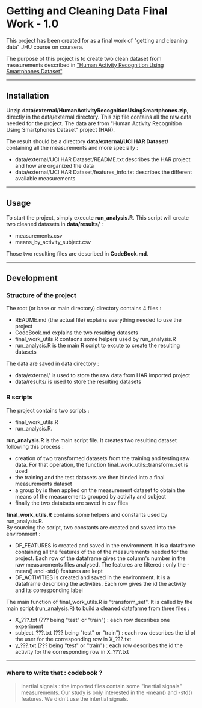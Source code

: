 Getting and Cleaning Data Final Work - 1.0
==========================================

This project has been created for as a final work of "getting and cleaning data" 
JHU course on coursera.

The purpose of this project is to create two clean dataset from measurements described
in ["Human Activity Recognition Using 
Smartphones Dataset"](http://archive.ics.uci.edu/ml/datasets/Human+Activity+Recognition+Using+Smartphones).
________________________________________________________________________________
## Installation

Unzip **data/external/HumanActivityRecognitionUsingSmartphones.zip**, directly in the 
data/external directory. This zip file contains all the raw data needed for the 
project. The data are from "Human Activity Recognition Using 
Smartphones Dataset" project (HAR).  

The result should be a directory **data/external/UCI HAR Dataset/** containing all
the measurements and more specially :
* data/external/UCI HAR Dataset/README.txt describes the HAR project and how are 
organized the data
* data/external/UCI HAR Dataset/features_info.txt describes the different available 
measurements

________________________________________________________________________________
## Usage

To start the project, simply execute **run_analysis.R**. This script will create two 
cleaned datasets in **data/results/** :
* measurements.csv
* means_by_activity_subject.csv

Those two resulting files are described in **CodeBook.md**.

________________________________________________________________________________
## Development

### Structure of the project

The root (or base or main directory) directory contains 4 files :
* README.md (the actual file) explains everything needed to use the project
* CodeBook.md explains the two resulting datasets
* final_work_utils.R contaons some helpers used by run_analysis.R
* run_analysis.R is the main R script to excute to create the resulting datasets

The data are saved in data directory :
* data/external/ is used to store the raw data from HAR imported project
* data/results/ is used to store the resulting datasets

### R scripts

The project contains two scripts : 
* final_work_utils.R
* run_analysis.R.

**run_analysis.R** is the main script file. It creates two resulting dataset following
this process :   
* creation of two transformed datasets from the training and testing raw data. For that 
operation, the function final_work_utils::transform_set is used  
* the training and the test datasets are then binded into a final measurements dataset  
* a group by is then applied on the measurement dataset to obtain the means of the 
measurements grouped by activity and subject  
* finally the two datatsets are saved in csv files  

**final_work_utils.R** contains some helpers and constants used by run_analysis.R.  
By sourcing the script, two constants are created and saved into the environment :  
* DF_FEATURES is created and saved in the environment. It is a dataframe containing 
all the features of the of the measurements needed for the project. Each row of the
dataframe gives the column's number in the raw measurements files analysed. The features 
are filtered : only the -mean() and -std() features are kept  
* DF_ACTIVITIES is created and saved in the environment. It is a dataframe describing
the activities. Each row gives the id the activity and its corresponding label  

The main function of final_work_utils.R is "transform_set". It is called by the main 
script (run_analysis.R) to build a cleaned datafarme from three files :
* X_???.txt (??? being "test" or "train") : each row decsribes one experiment  
* subject_???.txt (??? being "test" or "train") : each row describes the id of 
the user for the corresponding row in X_???.txt  
* y_???.txt (??? being "test" or "train") : each row describes the id the activity 
for the corresponding row in X_???.txt  

________________________________________________________________________________


### where to write that : codebook ? 

>Inertial signals : the imported files contain some "inertial signals" measurements.
Our study is only interested in the -mean() and -std() features. We didn't use 
the intertial signals. 


